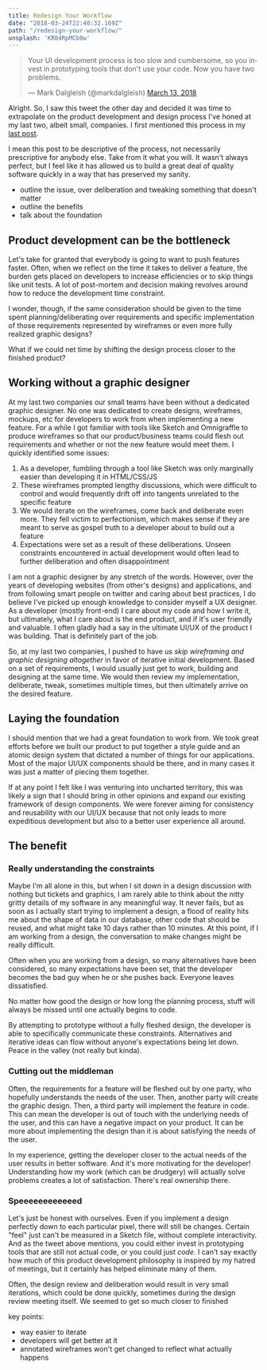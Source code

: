 ```yaml
---
title: Redesign Your Workflow
date: "2018-03-24T22:40:32.169Z"
path: "/redesign-your-workflow/"
unsplash: 'KR84RpMCb0w'
---
```


<blockquote class="twitter-tweet" data-lang="en"><p lang="en" dir="ltr">Your UI development process is too slow and cumbersome, so you invest in prototyping tools that don&#39;t use your code. Now you have two problems.</p>&mdash; Mark Dalgleish (@markdalgleish) <a href="https://twitter.com/markdalgleish/status/973663937571909632?ref_src=twsrc%5Etfw">March 13, 2018</a></blockquote>
<script async src="https://platform.twitter.com/widgets.js" charset="utf-8"></script>

Alright. So, I saw this tweet the other day and decided it was time to extrapolate on the product development and design process I've honed at my last two, albeit small, companies. I first mentioned this process in my [last post](http://russelljanderson.com/ambiguous-requirements/).

I mean this post to be descriptive of the process, not necessarily prescriptive for anybody else. Take from it what you will. It wasn't always perfect, but I feel like it has allowed us to build a great deal of quality software quickly in a way that has preserved my sanity.

- outline the issue, over deliberation and tweaking something that doesn't matter
- outline the benefits
- talk about the foundation

## Product development can be the bottleneck

Let's take for granted that everybody is going to want to push features faster. Often, when we reflect on the time it takes to deliver a feature, the burden gets placed on developers to increase efficiencies or to skip things like unit tests. A lot of post-mortem and decision making revolves around how to reduce the development time constraint.

I wonder, though, if the same consideration should be given to the time spent planning/deliberating over requirements and specific implementation of those requirements represented by wireframes or even more fully realized graphic designs?

What if we could net time by shifting the design process closer to the finished product?

## Working without a graphic designer

At my last two companies our small teams have been without a dedicated graphic designer. No one was dedicated to create designs, wireframes, mockups, etc for developers to work from when implementing a new feature. For a while I got familiar with tools like Sketch and Omnigraffle to produce wireframes so that our product/business teams could flesh out requirements and whether or not the new feature would meet them. I quickly identified some issues:

1. As a developer, fumbling through a tool like Sketch was only marginally easier than developing it in HTML/CSS/JS
1. These wireframes prompted lengthy discussions, which were difficult to control and would frequently drift off into tangents unrelated to the specific feature
1. We would iterate on the wireframes, come back and deliberate even more. They fell victim to perfectionism, which makes sense if they are meant to serve as gospel truth to a developer about to build out a feature
1. Expectations were set as a result of these deliberations. Unseen constraints encountered in actual development would often lead to further deliberation and often disappointment

I am not a graphic designer by any stretch of the words. However, over the years of developing websites (from other's designs) and applications, and from following smart people on twitter and caring about best practices, I do believe I've picked up enough knowledge to consider myself a UX designer. As a developer (mostly front-end) I care about my code and how I write it, but ultimately, what I care about is the end product, and if it's user friendly and valuable. I often gladly had a say in the ultimate UI/UX of the product I was building. That is definitely part of the job.

So, at my last two companies, I pushed to have us _skip wireframing and graphic designing altogether_ in favor of iterative initial development. Based on a set of requirements, I would usually just get to work, building and designing at the same time. We would then review my implementation, deliberate, tweak, sometimes multiple times, but then ultimately arrive on the desired feature.

## Laying the foundation

I should mention that we had a great foundation to work from. We took great efforts before we built our product to put together a style guide and an atomic design system that dictated a number of things for our applications. Most of the major UI/UX components should be there, and in many cases it was just a matter of piecing them together.

If at any point I felt like I was venturing into uncharted territory, this was likely a sign that I should bring in other opinions and expand our existing framework of design components. We were forever aiming for consistency and reusability with our UI/UX because that not only leads to more expeditious development but also to a better user experience all around.

## The benefit

### Really understanding the constraints

Maybe I'm all alone in this, but when I sit down in a design discussion with nothing but tickets and graphics, I am rarely able to think about the nitty gritty details of my software in any meaningful way. It never fails, but as soon as I actually start trying to implement a design, a flood of reality hits me about the shape of data in our database, other code that should be reused, and what might take 10 days rather than 10 minutes. At this point, if I am working from a design, the conversation to make changes might be really difficult.

Often when you are working from a design, so many alternatives have been considered, so many expectations have been set, that the developer becomes the bad guy when he or she pushes back. Everyone leaves dissatisfied.

No matter how good the design or how long the planning process, stuff will always be missed until one actually begins to code.

By attempting to prototype without a fully fleshed design, the developer is able to specifically communicate these constraints. Alternatives and iterative ideas can flow without anyone's expectations being let down. Peace in the valley (not really but kinda).

### Cutting out the middleman

Often, the requirements for a feature will be fleshed out by one party, who hopefully understands the needs of the user. Then, another party will create the graphic design. Then, a third party will implement the feature in code. This can mean the developer is out of touch with the underlying needs of the user, and this can have a negative impact on your product. It can be more about implementing the design than it is about satisfying the needs of the user.

In my experience, getting the developer closer to the actual needs of the user results in better software. And it's more motivating for the developer! Understanding how my work (which can be drudgery) will actually solve problems creates a lot of satisfaction. There's real ownership there.

### Speeeeeeeeeeeed

Let's just be honest with ourselves. Even if you implement a design perfectly down to each particular pixel, there will still be changes. Certain "feel" just can't be measured in a Sketch file, without complete interactivity. And as the tweet above mentions, you could either invest in prototyping tools that are still not actual code, or you could just *code*. I can't say exactly how much of this product development philosophy is inspired by my hatred of meetings, but it certainly has helped eliminate many of them.

Often, the design review and deliberation would result in very small iterations, which could be done quickly, sometimes during the design review meeting itself. We seemed to get so much closer to finished


key points:
- way easier to iterate
- developers will get better at it
- annotated wireframes won't get changed to reflect what actually happens
